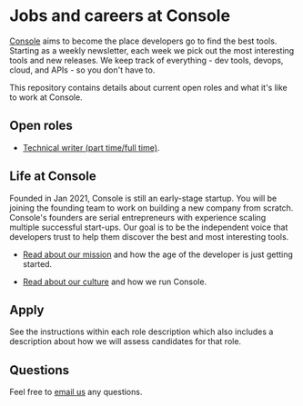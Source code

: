 # Jobs and careers at Console

[Console](https://console.dev) aims to become the place developers go to find
the best tools. Starting as a weekly newsletter, each week we pick out the most
interesting tools and new releases. We keep track of everything - dev tools,
devops, cloud, and APIs - so you don't have to.

This repository contains details about current open roles and what it's like to
work at Console.

## Open roles

* [Technical writer (part time/full time)](/roles/technical-writer.md).

## Life at Console

Founded in Jan 2021, Console is still an early-stage startup. You will be
joining the founding team to work on building a new company from scratch.
Console's founders are serial entrepreneurs with experience scaling multiple
successful start-ups. Our goal is to be the independent voice that developers
trust to help them discover the best and most interesting tools.

* [Read about our mission](https://blog.console.dev/focusing-on-developers/)
  and how the age of the developer is just getting started.

* [Read about our culture](/culture.md) and how we run Console.

## Apply

See the instructions within each role description which also includes a
description about how we will assess candidates for that role.

## Questions

Feel free to [email us](mailto:hello@console.dev) any questions.
